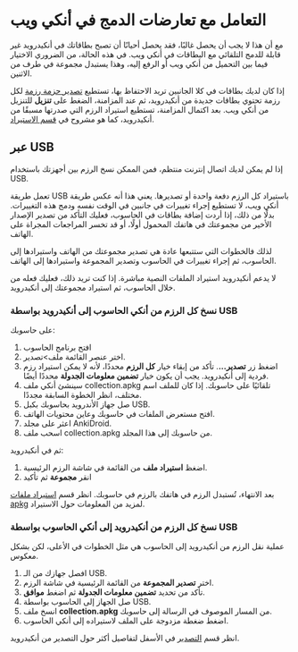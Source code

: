 # التعامل مع تعارضات الدمج في أنكي ويب
مع أن هذا لا يجب أن يحصل غالبًا، فقد يحصل أحيانًا أن تصبح بطاقاتك في أنكيدرويد
غير قابلة للدمج التلقائي مع البطاقات في أنكي ويب. في هذه الحالة، من الضروري الاختيار
فيما بين التحميل من أنكي ويب أو الرفع إليه، وهذا يستبدل مجموعة في طرف من الاثنين.

إذا كان لديك بطاقات في كلا الجانبين تريد الاحتفاظ بها، تستطيع [تصدير حزمة رزمة](exporting.md)
لكل رزمة تحتوي بطاقات جديدة من أنكيدرويد، ثم عند المزامنة، الضغط على **تنزيل** للتنزيل من أنكي ويب.
بعد اكتمال المزامنة، تستطيع استيراد الرزم التي صدرتها مسبقًا من أنكيدرويد،
كما هو مشروح في [قسم الاستيراد](importing/importing-anki-files.md).

## عبر USB

إذا لم يمكن لديك اتصال إنترنت منتظم، فمن الممكن نسخ الرزم بين أجهزتك باستخدام USB.

تعمل طريقة USB باستيراد كل الرزم دفعة واحدة أو تصديرها. يعني هذا أنه عكس طريقة أنكي ويب،
لا تستطيع إجراء تغييرات في جانبين في الوقت نفسه ودمج هذه التغييرات. بدلًا من ذلك،
إذا أردت إضافة بطاقات في الحاسوب، فعليك التأكد من تصدير الإصدار الأخير من
مجموعتك في هاتفك المحمول أولًا، أو قد تخسر المراجعات المجراة على الهاتف.

لذلك فالخطوات التي ستتبعها عادة هي تصدير مجموعتك من الهاتف واستيرادها إلى الحاسوب،
ثم إجراء تغييرات في الحاسوب وتصدير المجموعة واستيرادها إلى الهاتف.

لا يدعم أنكيدرويد استيراد الملفات النصية مباشرة. إذا كنت تريد ذلك، فعليك فعله من خلال الحاسوب،
ثم استيراد مجموعتك إلى أنكيدرويد.

### نسخ كل الرزم من أنكي الحاسوب إلى أنكيدرويد بواسطة USB

على حاسوبك:

1. افتح برنامج الحاسوب
2. اختر عنصر القائمة ملف>تصدير.
3. اضغظ زر **تصدير...**. تأكد من إبقاء خيار **كل الرزم** محددًا، لأنه لا يمكن استيراد
   رزم فردية إلى أنكيدرويد. يجب أن يكون خيار **تضمين معلومات الجدولة** محددًا أيضًا.
4. سينشئ أنكي ملف collection.apkg تلقائيًا على حاسوبك. إذا كان للملف اسم مختلف،
   انظر الخطوة السابقة مجددًا.
5. صل جهاز الأندرويد بحاسوبك بكبل USB.
6. افتح مستعرض الملفات في حاسوبك وعاين محتويات الهاتف.
7. اعثر على مجلد AnkiDroid.
8. اسحب ملف collection.apkg من حاسوبك إلى هذا المجلد.

ثم في أنكيدرويد:

1. اضغظ **استيراد ملف** من القائمة في شاشة الرزم الرئيسية.
2. انقر **مجموعة** ثم تأكيد

بعد الانتهاء، تُستبدل الرزم في هاتفك بالرزم في حاسوبك. انظر قسم [استيراد ملفات apkg](importing/importing-anki-files.md)
لمزيد من المعلومات حول الاستيراد.

### نسخ كل الرزم من أنكيدرويد إلى أنكي الحاسوب بواسطة USB

عملية نقل الرزم من أنكيدرويد إلى الحاسوب هي مثل الخطوات في الأعلى، لكن بشكل معكوس.

1. افصل جهازك من الـ USB.
2. اختر **تصدير المجموعة** من القائمة الرئيسية في شاشة الرزم.
3. تأكد من تحديد **تضمين معلومات الجدولة** ثم اضغط **موافق**.
4. صل الجهاز إلى الحاسوب بواسطة USB.
5. انسخ ملف **collection.apkg** من المسار الموصوف في الرسالة إلى حاسوبك.
6. اضغط ضغطة مزدوجة على الملف لاستيراده إلى أنكي الحاسوب.

انظر قسم [التصدير](exporting.md) في الأسفل لتفاصيل أكثر حول التصدير من أنكيدرويد.
